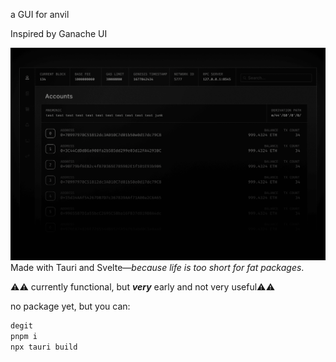 a GUI for anvil

Inspired by Ganache UI


![image](public/ui.png)
Made with Tauri and Svelte—*because life is too short for fat packages*.


⚠⚠ currently functional, but ***very*** early and not very useful⚠⚠

no package yet, but you can: 
```sh
degit 
pnpm i
npx tauri build
```